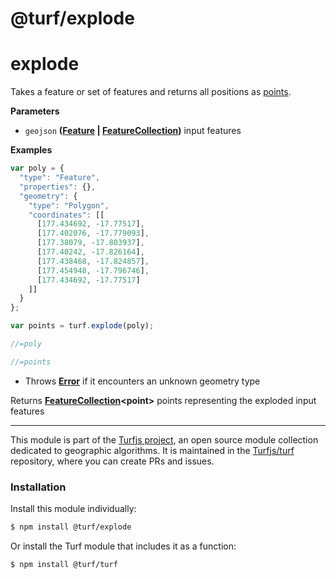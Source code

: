 # @turf/explode

# explode

Takes a feature or set of features and returns all positions as
[points](http://geojson.org/geojson-spec.html#point).

**Parameters**

-   `geojson` **([Feature](http://geojson.org/geojson-spec.html#feature-objects) \| [FeatureCollection](http://geojson.org/geojson-spec.html#feature-collection-objects))** input features

**Examples**

```javascript
var poly = {
  "type": "Feature",
  "properties": {},
  "geometry": {
    "type": "Polygon",
    "coordinates": [[
      [177.434692, -17.77517],
      [177.402076, -17.779093],
      [177.38079, -17.803937],
      [177.40242, -17.826164],
      [177.438468, -17.824857],
      [177.454948, -17.796746],
      [177.434692, -17.77517]
    ]]
  }
};

var points = turf.explode(poly);

//=poly

//=points
```

-   Throws **[Error](https://developer.mozilla.org/en-US/docs/Web/JavaScript/Reference/Global_Objects/Error)** if it encounters an unknown geometry type

Returns **[FeatureCollection](http://geojson.org/geojson-spec.html#feature-collection-objects)&lt;point>** points representing the exploded input features

<!-- This file is automatically generated. Please don't edit it directly:
if you find an error, edit the source file (likely index.js), and re-run
./scripts/generate-readmes in the turf project. -->

---

This module is part of the [Turfjs project](http://turfjs.org/), an open source
module collection dedicated to geographic algorithms. It is maintained in the
[Turfjs/turf](https://github.com/Turfjs/turf) repository, where you can create
PRs and issues.

### Installation

Install this module individually:

```sh
$ npm install @turf/explode
```

Or install the Turf module that includes it as a function:

```sh
$ npm install @turf/turf
```
